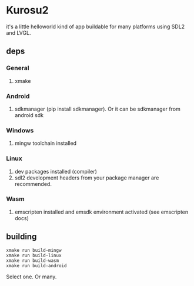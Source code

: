 # Kurosu2
it's a little helloworld kind of app
buildable for many platforms
using SDL2 and LVGL.

## deps
### General
1. xmake

### Android
1. sdkmanager (pip install sdkmanager). Or it can be sdkmanager from android sdk

### Windows
1. mingw toolchain installed

### Linux
1. dev packages installed (compiler)
1. sdl2 development headers from your package manager are recommended.

### Wasm
1. emscripten installed and emsdk environment activated (see emscripten docs)

## building
```
xmake run build-mingw
xmake run build-linux
xmake run build-wasm
xmake run build-android
```
Select one. Or many.
